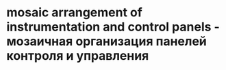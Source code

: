 # mosaic arrangement of instrumentation and control panels - мозаичная организация панелей контроля и управления
